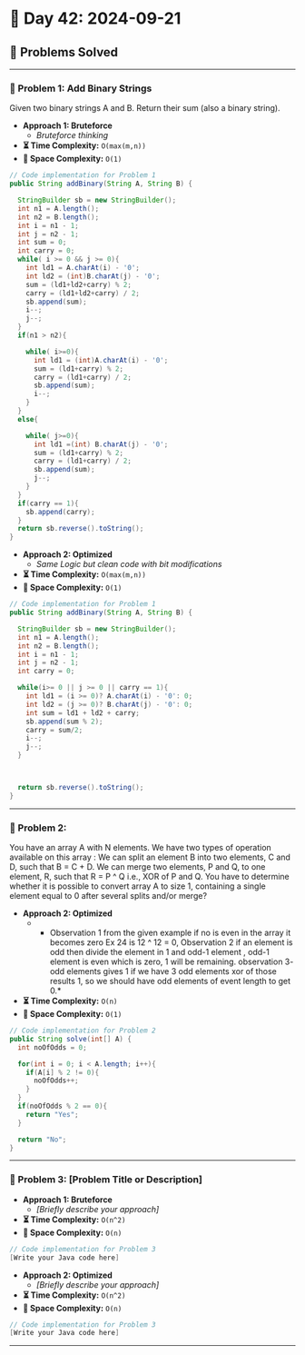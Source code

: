 
# 📅 Day 42: 2024-09-21

## 🚀 Problems Solved

---

### 🧩 Problem 1: Add Binary Strings
Given two binary strings A and B. Return their sum (also a binary string).
- **Approach 1: Bruteforce**
  - *Bruteforce thinking*
- **⏳ Time Complexity:** `O(max(m,n))`
- **💾 Space Complexity:** `O(1)`

```java
// Code implementation for Problem 1
public String addBinary(String A, String B) {

  StringBuilder sb = new StringBuilder();
  int n1 = A.length();
  int n2 = B.length();
  int i = n1 - 1;
  int j = n2 - 1;
  int sum = 0;
  int carry = 0;
  while( i >= 0 && j >= 0){
    int ld1 = A.charAt(i) - '0';
    int ld2 = (int)B.charAt(j) - '0';
    sum = (ld1+ld2+carry) % 2;
    carry = (ld1+ld2+carry) / 2;
    sb.append(sum);
    i--;
    j--;
  }
  if(n1 > n2){

    while( i>=0){
      int ld1 = (int)A.charAt(i) - '0';
      sum = (ld1+carry) % 2;
      carry = (ld1+carry) / 2;
      sb.append(sum);
      i--;
    }
  }
  else{

    while( j>=0){
      int ld1 =(int) B.charAt(j) - '0';
      sum = (ld1+carry) % 2;
      carry = (ld1+carry) / 2;
      sb.append(sum);
      j--;
    }
  }
  if(carry == 1){
    sb.append(carry);
  }
  return sb.reverse().toString();
}
```

- **Approach 2: Optimized**
  - *Same Logic but clean code with bit modifications*
- **⏳ Time Complexity:** `O(max(m,n))`
- **💾 Space Complexity:** `O(1)`

```java
// Code implementation for Problem 1
public String addBinary(String A, String B) {

  StringBuilder sb = new StringBuilder();
  int n1 = A.length();
  int n2 = B.length();
  int i = n1 - 1;
  int j = n2 - 1;
  int carry = 0;

  while(i>= 0 || j >= 0 || carry == 1){
    int ld1 = (i >= 0)? A.charAt(i) - '0': 0;
    int ld2 = (j >= 0)? B.charAt(j) - '0': 0;
    int sum = ld1 + ld2 + carry;
    sb.append(sum % 2);
    carry = sum/2;
    i--;
    j--;
  }



  return sb.reverse().toString();
}
```

---

### 🧩 Problem 2: 
You have an array A with N elements. We have two types of operation available on this array :
We can split an element B into two elements, C and D, such that B = C + D.
We can merge two elements, P and Q, to one element, R, such that R = P ^ Q i.e., XOR of P and Q.
You have to determine whether it is possible to convert array A to size 1, containing a single element equal to 0 after several splits and/or merge?

- **Approach 2: Optimized**
  - * Observation 1 from the given example if no is even in the array it becomes zero Ex 24 is 12 ^ 12 = 0, Observation 2 if an element is odd then divide the element in 1 and odd-1 element , odd-1 element is even which is zero, 1 will be remaining. observation 3- odd elements gives 1 if we have 3 odd elements xor of those results 1, so we should have odd elements of event length to get 0.*
- **⏳ Time Complexity:** `O(n)`
- **💾 Space Complexity:** `O(1)`

```java
// Code implementation for Problem 2
public String solve(int[] A) {
  int noOfOdds = 0;

  for(int i = 0; i < A.length; i++){
    if(A[i] % 2 != 0){
      noOfOdds++;
    }
  }
  if(noOfOdds % 2 == 0){
    return "Yes";
  }

  return "No";
}
```

---

### 🧩 Problem 3: [Problem Title or Description]
- **Approach 1: Bruteforce**
  - *[Briefly describe your approach]*
- **⏳ Time Complexity:** `O(n^2)`
- **💾 Space Complexity:** `O(n)`

```java
// Code implementation for Problem 3
[Write your Java code here]
```

- **Approach 2: Optimized**
  - *[Briefly describe your approach]*
- **⏳ Time Complexity:** `O(n^2)`
- **💾 Space Complexity:** `O(n)`

```java
// Code implementation for Problem 3
[Write your Java code here]
```

---

